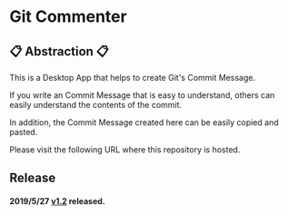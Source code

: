 # Git Commenter

## 📋 Abstraction 📋
This is a Desktop App that helps to create Git's Commit Message.

If you write an Commit Message that is easy to understand, others can easily understand the contents of the commit.

In addition, the Commit Message created here can be easily copied and pasted.

Please visit the following URL where this repository is hosted.

## Release

#### 2019/5/27 [v1.2](https://github.com/Akatsuki-py/git-commenter/releases/tag/v1.2) released.
